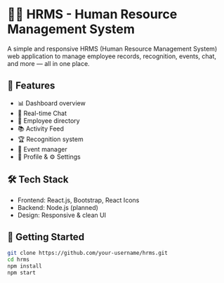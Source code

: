 # 🧑‍💼 HRMS - Human Resource Management System

A simple and responsive HRMS (Human Resource Management System) web application to manage employee records, recognition, events, chat, and more — all in one place.

## 🚀 Features
- 📊 Dashboard overview
- 💬 Real-time Chat
- 👥 Employee directory
- 📚 Activity Feed
- 🏆 Recognition system
- 📅 Event manager
- 🙍 Profile & ⚙️ Settings

## 🛠️ Tech Stack
- Frontend: React.js, Bootstrap, React Icons
- Backend: Node.js (planned)
- Design: Responsive & clean UI

## 📁 Getting Started
```bash
git clone https://github.com/your-username/hrms.git
cd hrms
npm install
npm start
